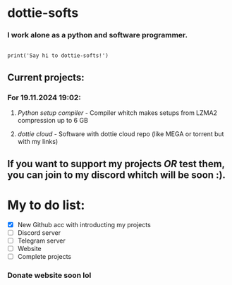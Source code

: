 # dottie-softs

### I work alone as a python and software programmer.

```

print('Say hi to dottie-softs!')

```

## Current projects:

### For 19.11.2024 19:02:
1. _Python setup compiler_ - Compiler whitch makes setups from LZMA2 compression up to 6 GB

2. _dottie cloud_ - Software with dottie cloud repo (like MEGA or torrent but with my links)

## If you want to support my projects *OR* test them, you can join to my discord whitch will be soon :).

# My to do list:

- [x] New Github acc with introducting my projects
- [ ] Discord server
- [ ] Telegram server
- [ ] Website
- [ ] Complete projects

### Donate website soon lol
